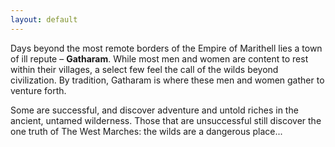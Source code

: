 ```yaml
---
layout: default
---
```


Days beyond the most remote borders of the Empire of Marithell lies a town of ill repute – **Gatharam**. While most men and women are content to rest within their villages, a select few feel the call of the wilds beyond civilization. By tradition, Gatharam is where these men and women gather to venture forth.

Some are successful, and discover adventure and untold riches in the ancient, untamed wilderness. Those that are unsuccessful still discover the one truth of The West Marches: the wilds are a dangerous place...
